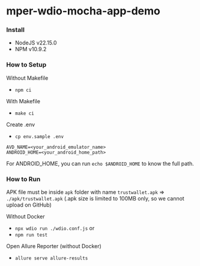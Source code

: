 # mper-wdio-mocha-app-demo

### Install
- NodeJS v22.15.0
- NPM v10.9.2

### How to Setup
Without Makefile
- `npm ci`

With Makefile
- `make ci`

Create .env
- `cp env.sample .env`
```
AVD_NAME=<your_android_emulator_name>
ANDROID_HOME=<your_android_home_path>
```
For ANDROID_HOME, you can run `echo $ANDROID_HOME` to know the full path.

### How to Run
APK file must be inside `apk` folder with name `trustwallet.apk` => `./apk/trustwallet.apk` (.apk size is limited to 100MB only, so we cannot upload on GitHub)

Without Docker
- `npx wdio run ./wdio.conf.js` or
- `npm run test`

Open Allure Reporter (without Docker)
- `allure serve allure-results`
